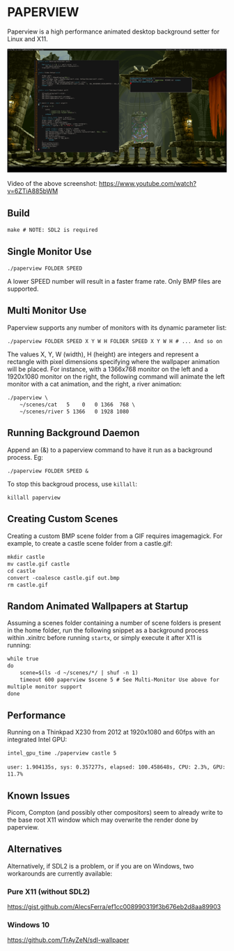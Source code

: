 # PAPERVIEW

Paperview is a high performance animated desktop background setter for Linux and X11.

![](screenshot.png)

Video of the above screenshot: https://www.youtube.com/watch?v=6ZTiA885bWM

## Build

    make # NOTE: SDL2 is required

## Single Monitor Use

    ./paperview FOLDER SPEED

A lower SPEED number will result in a faster frame rate. Only BMP files are supported.

## Multi Monitor Use

Paperview supports any number of monitors with its dynamic parameter list:

    ./paperview FOLDER SPEED X Y W H FOLDER SPEED X Y W H # ... And so on

The values X, Y, W (width), H (height) are integers and represent a rectangle with pixel
dimensions specifying where the wallpaper animation will be placed.
For instance, with a 1366x768 monitor on the left and a 1920x1080 monitor on the right,
the following command will animate the left monitor with a cat animation,
and the right, a river animation:

    ./paperview \
        ~/scenes/cat   5    0   0 1366  768 \
        ~/scenes/river 5 1366   0 1928 1080

## Running Background Daemon

Append an (&) to a paperview command to have it run as a background process. Eg:

    ./paperview FOLDER SPEED &

To stop this backgroud process, use `killall`:

    killall paperview

## Creating Custom Scenes

Creating a custom BMP scene folder from a GIF requires imagemagick.
For example, to create a castle scene folder from a castle.gif:

    mkdir castle
    mv castle.gif castle
    cd castle
    convert -coalesce castle.gif out.bmp
    rm castle.gif

## Random Animated Wallpapers at Startup

Assuming a scenes folder containing a number of scene folders is present in the home folder,
run the following snippet as a background process within .xinitrc before running `startx`,
or simply execute it after X11 is running:

    while true
    do
        scene=$(ls -d ~/scenes/*/ | shuf -n 1)
        timeout 600 paperview $scene 5 # See Multi-Monitor Use above for multiple monitor support
    done

## Performance

Running on a Thinkpad X230 from 2012 at 1920x1080 and 60fps with an integrated Intel GPU:

    intel_gpu_time ./paperview castle 5

    user: 1.904135s, sys: 0.357277s, elapsed: 100.458648s, CPU: 2.3%, GPU: 11.7%

## Known Issues

Picom, Compton (and possibly other compositors) seem to already write to the base root X11 window
which may overwrite the render done by paperview.

## Alternatives

Alternatively, if SDL2 is a problem, or if you are on Windows, two workarounds are currently available:

### Pure X11 (without SDL2)

https://gist.github.com/AlecsFerra/ef1cc008990319f3b676eb2d8aa89903

### Windows 10

https://github.com/TrAyZeN/sdl-wallpaper
